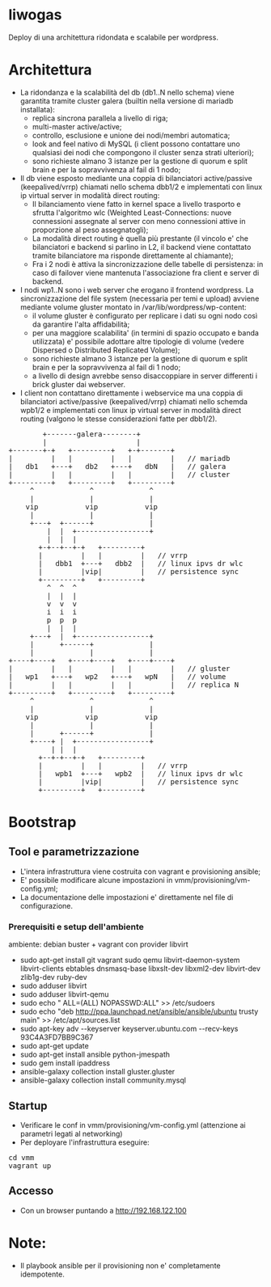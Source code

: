 # liwogas
Deploy di una architettura ridondata e scalabile per wordpress.

# Architettura
* La ridondanza e la scalabilità del db (db1..N nello schema) viene garantita tramite cluster galera (builtin nella versione di mariadb installata):
  * replica sincrona parallela a livello di riga;
  * multi-master active/active;
  * controllo, esclusione e unione dei nodi/membri automatica;
  * look and feel nativo di MySQL (i client possono contattare uno qualsiasi dei nodi che compongono il cluster senza strati ulteriori);
  * sono richieste almano 3 istanze per la gestione di quorum e split brain e per la sopravvivenza al fail di 1 nodo;
* Il db viene esposto mediante una coppia di bilanciatori active/passive (keepalived/vrrp) chiamati nello schema dbb1/2 e implementati con linux ip virtual server in modalità direct routing:
  * Il bilanciamento viene fatto in kernel space a livello trasporto e sfrutta l'algoritmo wlc (Weighted Least-Connections: nuove connessioni assegnate al server con meno connessioni attive in proporzione al peso assegnatogli);
  * La modalità direct routing è quella più prestante (il vincolo e' che bilanciatori e backend si parlino in L2, il backend viene contattato tramite bilanciatore ma risponde direttamente al chiamante);
  * Fra i 2 nodi è attiva la sincronizzazione delle tabelle di persistenza: in caso di failover viene mantenuta l'associazione fra client e server di backend.
* I nodi wp1..N sono i web server che erogano il frontend wordpress. La sincronizzazione del file system (necessaria per temi e upload) avviene mediante volume gluster montato in /var/lib/wordpress/wp-content:
  * il volume gluster è configurato per replicare i dati su ogni nodo così da garantire l'alta affidabilità;
  * per una maggiore scalabilita' (in termini di spazio occupato e banda utilizzata) e' possibile adottare altre tipologie di volume (vedere Dispersed o Distributed Replicated Volume);
  * sono richieste almano 3 istanze per la gestione di quorum e split brain e per la sopravvivenza al fail di 1 nodo;
  * a livello di design avrebbe senso disaccoppiare in server differenti i brick gluster dai webserver.
* I client non contattano direttamente i webservice ma una coppia di bilanciatori active/passive (keepalived/vrrp) chiamati nello schemda wpb1/2 e implementati con linux ip virtual server in modalità direct routing (valgono le stesse considerazioni fatte per dbb1/2). 

<pre>
        +-------galera--------+
        |                     |
+-------+-+   +---------+   +-+-------+
|         |   |         |   |         |   // mariadb
|   db1   +---+   db2   +---+   dbN   |   // galera
|         |   |         |   |         |   // cluster
+---------+   +---------+   +---------+
     ^             ^             ^
     |             |             |
    vip           vip           vip
     |             |             |
     +---+  +------+             |
         |  |  +-----------------+
         |  |  |
       +-+--+--+-+   +---------+
       |         |   |         |   // vrrp
       |   dbb1  +---+   dbb2  |   // linux ipvs dr wlc
       |         |vip|         |   // persistence sync
       +---------+   +---------+
         ^  ^  ^
         |  |  |
         v  v  v
         i  i  i
         p  p  p
         |  |  |
     +---+  |  +-----------------+
     |      +------+             |
     |             |             |
+----+----+   +----+----+   +----+----+
|         |   |         |   |         |   // gluster
|   wp1   +---+   wp2   +---+   wpN   |   // volume
|         |   |         |   |         |   // replica N
+---------+   +---------+   +---------+
     ^             ^             ^
     |             |             |
    vip           vip           vip
     |             |             |
     |      +------+             |
     +----+ |  +-----------------+
          | |  |
       +--+-+--+-+   +---------+
       |         |   |         |   // vrrp
       |   wpb1  +---+   wpb2  |   // linux ipvs dr wlc
       |         |vip|         |   // persistence sync
       +---------+   +---------+
</pre>

# Bootstrap
## Tool e parametrizzazione
* L'intera infrastruttura viene costruita con vagrant e provisioning ansible; 
* E' possibile modificare alcune impostazioni in vmm/provisioning/vm-config.yml;
* La documentazione delle impostazioni e' direttamente nel file di configurazione.

### Prerequisiti e setup dell'ambiente
ambiente: debian buster + vagrant con provider libvirt 
* sudo apt-get install git vagrant sudo qemu libvirt-daemon-system libvirt-clients ebtables dnsmasq-base libxslt-dev libxml2-dev libvirt-dev zlib1g-dev ruby-dev
* sudo adduser <user> libvirt
* sudo adduser <user> libvirt-qemu
* sudo echo "<user> ALL=(ALL) NOPASSWD:ALL" >> /etc/sudoers 
* sudo echo "deb http://ppa.launchpad.net/ansible/ansible/ubuntu trusty main" >> /etc/apt/sources.list
* sudo apt-key adv --keyserver keyserver.ubuntu.com --recv-keys 93C4A3FD7BB9C367
* sudo apt-get update
* sudo apt-get install ansible python-jmespath
* sudo gem install ipaddress
* ansible-galaxy collection install gluster.gluster
* ansible-galaxy collection install community.mysql

## Startup
* Verificare le conf in vmm/provisioning/vm-config.yml (attenzione ai parametri legati al networking)
* Per deployare l'infrastruttura eseguire:
<pre>
cd vmm
vagrant up
</pre>

## Accesso
* Con un browser puntando a http://192.168.122.100

# Note:
* Il playbook ansible per il provisioning non e' completamente idempotente.
